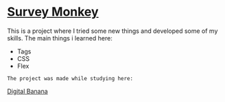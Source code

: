 # [Survey Monkey](https://fraula.github.io/Survey-Monkey/)

This is a project where I tried some new things and developed some of my skills. The main things i learned here:

* Tags
* CSS
* Flex

```
The project was made while studying here:
```

[Digital Banana](https://digital-banana.ru)